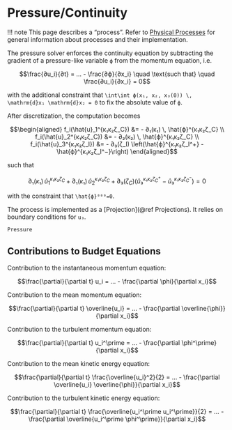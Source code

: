 # Pressure/Continuity

!!! note
    This page describes a “process”. Refer to [Physical Processes](@ref) for general information about processes and their implementation.

The pressure solver enforces the continuity equation by subtracting the gradient of a pressure-like variable ``ϕ`` from the momentum equation, i.e.

```math
\frac{∂u_i}{∂t} = … - \frac{∂ϕ}{∂x_i}
\quad \text{such that} \quad
\frac{∂u_i}{∂x_i} = 0
```

with the additional constraint that ``\int\int ϕ(x₁, x₂, x₃(0)) \, \mathrm{d}x₁ \mathrm{d}x₂ = 0`` to fix the absolute value of ``ϕ``.

After discretization, the computation becomes

```math
\begin{aligned}
f_i(\hat{u}_1^{κ₁κ₂ζ_C}) &= - ∂₁(κ₁) \, \hat{ϕ}^{κ₁κ₂ζ_C}
\\
f_i(\hat{u}_2^{κ₁κ₂ζ_C}) &= - ∂₂(κ₂) \, \hat{ϕ}^{κ₁κ₂ζ_C}
\\
f_i(\hat{u}_3^{κ₁κ₂ζ_I}) &= - ∂₃(ζ_I) \left(\hat{ϕ}^{κ₁κ₂ζ_I^+} - \hat{ϕ}^{κ₁κ₂ζ_I^−}\right)
\end{aligned}
```

such that

```math
∂₁(κ₁) \, \hat{u}_1^{κ₁κ₂ζ_C} +
∂₁(κ₁) \, \hat{u}_2^{κ₁κ₂ζ_C} +
∂₃(ζ_C) \left( \hat{u}₃^{κ₁κ₂ζ_C^+} - \hat{u}₃^{κ₁κ₂ζ_C^−} \right)
= 0
```

with the constraint that ``\hat{ϕ}⁰⁰⁰=0``.

The process is implemented as a [Projection](@ref Projections).
It relies on boundary conditions for ``u₃``.

```@docs
Pressure
```


## Contributions to Budget Equations

Contribution to the instantaneous momentum equation:

```math
\frac{\partial}{\partial t} u_i = …
- \frac{\partial \phi}{\partial x_i}
```

Contribution to the mean momentum equation:

```math
\frac{\partial}{\partial t} \overline{u_i} = …
- \frac{\partial \overline{\phi}}{\partial x_i}
```

Contribution to the turbulent momentum equation:

```math
\frac{\partial}{\partial t} u_i^\prime = …
- \frac{\partial \phi^\prime}{\partial x_i}
```

Contribution to the mean kinetic energy equation:

```math
\frac{\partial}{\partial t} \frac{\overline{u_i}^2}{2} = …
- \frac{\partial \overline{u_i} \overline{\phi}}{\partial x_i}
```

Contribution to the turbulent kinetic energy equation:

```math
\frac{\partial}{\partial t} \frac{\overline{u_i^\prime u_i^\prime}}{2} = …
- \frac{\partial \overline{u_i^\prime \phi^\prime}}{\partial x_i}
```

